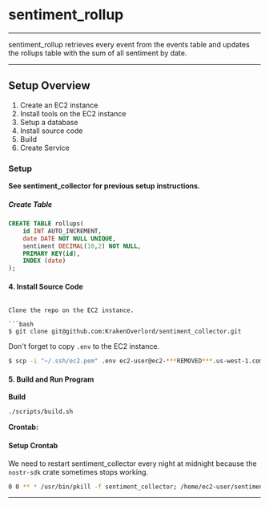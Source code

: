 # sentiment_rollup

---

sentiment_rollup retrieves every event from the events table and updates the rollups table with the sum of all sentiment by date.

---

## Setup Overview

1. Create an EC2 instance
1. Install tools on the EC2 instance
1. Setup a database
1. Install source code
1. Build
1. Create Service

### Setup

**See sentiment_collector for previous setup instructions.**


##### Create Table

```sql
CREATE TABLE rollups(
    id INT AUTO_INCREMENT,
    date DATE NOT NULL UNIQUE,
    sentiment DECIMAL(10,2) NOT NULL,
    PRIMARY KEY(id),
    INDEX (date)
);
```

#### 4. Install Source Code

```

Clone the repo on the EC2 instance.

```bash
$ git clone git@github.com:KrakenOverlord/sentiment_collector.git
```

Don't forget to copy `.env` to the EC2 instance.

```bash
$ scp -i "~/.ssh/ec2.pem" .env ec2-user@ec2-***REMOVED***.us-west-1.compute.amazonaws.com:~/sentiment_collector

```

#### 5. Build and Run Program

**Build**

```bash
./scripts/build.sh
```

**Crontab:**

#### Setup Crontab
We need to restart sentiment_collector every night at midnight because the `nostr-sdk` crate sometimes stops working. 

```bash
0 0 ** * /usr/bin/pkill -f sentiment_collector; /home/ec2-user/sentiment_collector/sentiment_collector & &>/dev/null
```

---
